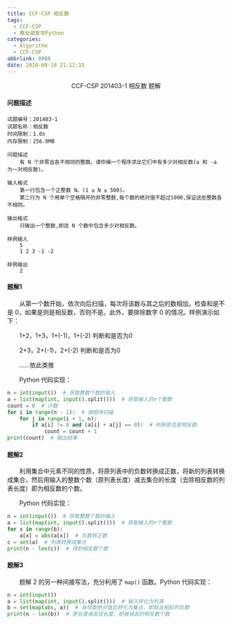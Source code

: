 ```yaml
---
title: CCF-CSP 相反数
tags:
  - CCF-CSP
  - 教女朋友学Python
categories:
  - Algorithm
  - CCF-CSP
abbrlink: 8988
date: 2018-09-18 21:12:15
---
```


<center>CCF-CSP 201403-1 相反数 题解</center>

<!--more-->

#### 问题描述

```
试题编号：201403-1
试题名称：相反数
时间限制：1.0s
内存限制：256.0MB

问题描述
    有 N 个非零且各不相同的整数。请你编一个程序求出它们中有多少对相反数(a 和 -a 为一对相反数)。

输入格式
    第一行包含一个正整数 N。(1 ≤ N ≤ 500)。
    第二行为 N 个用单个空格隔开的非零整数,每个数的绝对值不超过1000,保证这些整数各不相同。

输出格式
    只输出一个整数,即这 N 个数中包含多少对相反数。

样例输入
    5
    1 2 3 -1 -2

样例输出
    2
```

#### 题解1

　　从第一个数开始，依次向后扫描，每次将该数与其之后的数相加，检查和是不是 0，如果是则是相反数，否则不是。此外，要排除数字 0 的情况。样例演示如下：

　　1+2，1+3，1+(-1)，1+(-2) 判断和是否为0

　　2+3，2+(-1)，2+(-2) 判断和是否为0

　　......依此类推

　　Python 代码实现：

```python
n = int(input())  # 获取整数个数的输入
a = list(map(int, input().split()))  # 获取输入的n个整数
count = 0  # 计数
for i in range(n - 1):  # 按顺序扫描
    for j in range(i + 1, n):
        if a[i] != 0 and (a[i] + a[j] == 0):  # 判断是否是相反数
            count = count + 1
print(count)  # 输出结果
```

#### 题解2

　　利用集合中元素不同的性质，将原列表中的负数转换成正数，将新的列表转换成集合，然后用输入的整数个数（原列表长度）减去集合的长度（去除相反数的列表长度）即为相反数的个数。

　　Python 代码实现：

```python
n = int(input())  # 获取整数个数的输入
a = list(map(int, input().split()))  # 获取输入的n个整数
for x in range(b):
    a[x] = abs(a[x])  # 负数转正数
c = set(a)  # 列表转换成集合
print(n - len(c))  # 得到相反数个数
```

#### 题解3

　　题解 2 的另一种间接写法，充分利用了 `map()` 函数。Python 代码实现：

```python
n = int(input())
a = list(map(int, input().split()))  # 输入转化为列表
b = set(map(abs, a))  # 各项取绝对值后转化为集合，即除去相反的负数
print(n - len(b))  # 原长度减去现长度，即被减去的相反数个数
```

